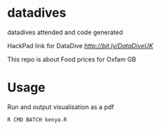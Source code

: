 datadives
=========

datadives attended and code generated

HackPad link for DataDive _http://bit.ly/DataDiveUK_

This repo is about Food prices for Oxfam GB

# Usage

Run and output visualisation as a pdf

```R CMD BATCH kenya.R```
